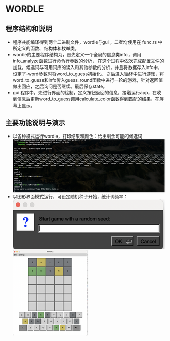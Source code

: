# WORDLE

## 程序结构和说明

+ 程序共能编译得到两个二进制文件，wordle与gui ，二者均使用在 func.rs 中所定义的函数、结构体和枚举类。
+ wordle的主要程序结构为，首先定义一个全局的信息类info，调用 info_analyze函数进行命令行参数的分析，
在这个过程中依次完成配置文件的加载，候选词与可用词库的读入和其他参数的分析，并且将数据存入info中，设定了-word参数时将word_to_guess初始化。
之后进入循环中进行游戏，将word_to_guess和info传入guess_round函数中进行一轮的游戏，针对返回值做出回应，之后询问是否继续。最后保存state。
+ gui 程序中，先进行界面的绘制，定义按钮返回的信息，接着运行app，在收到信息后更新word_to_guess调用calculate_color函数得到匹配的结果，在屏幕上显示。

## 主要功能说明与演示
+ 以各种模式运行wordle，打印结果和颜色：给出剩余可能的候选词
    ![img.png](img.png)
+ 以图形界面模式运行，可设定随机种子开始，统计词频率：
    ![img_1.png](img_1.png)
    ![img_2.png](img_2.png)